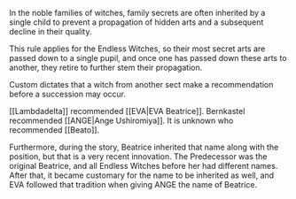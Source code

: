 In the noble families of witches, family secrets are often inherited by a single child to prevent a propagation of hidden arts and a subsequent decline in their quality.

This rule applies for the Endless Witches, so their most secret arts are passed down to a single pupil, and once one has passed down these arts to another, they retire to further stem their propagation.

Custom dictates that a witch from another sect make a recommendation before a succession may occur.

[[Lambdadelta]] recommended [[EVA|EVA Beatrice]]. Bernkastel recommended [[ANGE|Ange Ushiromiya]]. It is unknown who recommended [[Beato]].

Furthermore, during the story, Beatrice inherited that name along with the position, but that is a very recent innovation. The Predecessor was the original Beatrice, and all Endless Witches before her had different names. After that, it became customary for the name to be inherited as well, and EVA followed that tradition when giving ANGE the name of Beatrice.